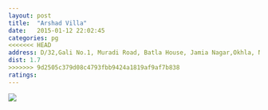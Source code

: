 ```yaml
---
layout: post
title:  "Arshad Villa"
date:   2015-01-12 22:02:45
categories: pg
<<<<<<< HEAD
address: D/32,Gali No.1, Muradi Road, Batla House, Jamia Nagar,Okhla, NewDelhi-110025.
dist: 1.7
>>>>>>> 9d2505c379d08c4793fbb9424a1819af9af7b838
ratings:
---
```


<a href="https://www.google.co.in/maps/dir/Jamia+Millia+Islamia+Cricket+Ground,+Maulana+Mohammad+Ali+Jauhar+Marg,+Jamia+Nagar,+Friends+Colony,+New+Delhi,+Delhi/'28.56575,77.28659'/@28.5637726,77.2834358,17z/data=!4m13!4m12!1m5!1m1!1s0x390ce38cedb6d21f:0xc2dcb1b232f79225!2m2!1d77.279107!2d28.562508!1m3!2m2!1d77.28659!2d28.56575!3e2!5i1">
        <img src="https://maps.googleapis.com/maps/api/staticmap?visible=Jamia+Millia+Islamia&size=640x300&scale=2&maptype=roadmap&markers=%7Ccolor:red%7Clabel:Z%7C28.565747, 77.286595&markers=size:mid|color:green%7Clabel:FET%7C28.5606083,77.2790183&markers=size:mid|color:green%7Clabel:FET%7C28.561075,77.280960&path=color:0x0000ff|weight:3|28.561234,77.279251|28.561036,77.279755|28.561045,77.279916|28.561083, 77.282866|28.561598, 77.284296|28.562098, 77.285551|28.562381, 77.285873|28.562456, 77.285959|28.563106, 77.286270|28.563860, 77.287102|28.564378, 77.287788|28.564503, 77.287894|28.564588, 77.287776|28.564738, 77.287368|28.564946, 77.286638|28.565068, 77.286263|28.565530, 77.286520|28.565671, 77.286622|28.565747, 77.286595">
</a>
